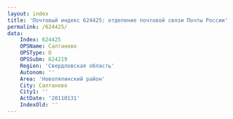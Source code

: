 ```yaml
---
layout: index
title: 'Почтовый индекс 624425: отделение почтовой связи Почты России'
permalink: /624425/
data:
    Index: 624425
    OPSName: Салтаново
    OPSType: О
    OPSSubm: 624219
    Region: 'Свердловская область'
    Autonom: ''
    Area: 'Новолялинский район'
    City: Салтаново
    City1: ''
    ActDate: '20110131'
    IndexOld: ''
---
```

